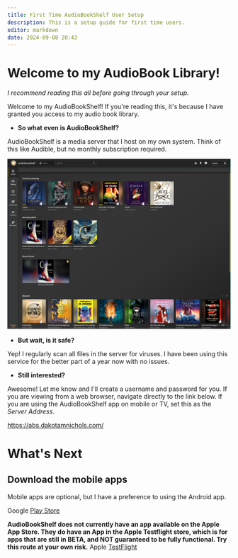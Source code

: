 ```yaml
---
title: First Time AudioBookShelf User Setup
description: This is a setup guide for first time users. 
editor: markdown
date: 2024-09-08 20:43
---
```


# Welcome to my AudioBook Library!
*I recommend reading this all before going through your setup.*

Welcome to my AudioBookShelf! If you're reading this, it's because I have granted you access to my audio book library.

- **So what even is AudioBookShelf?**

AudioBookShelf is a media server that I host on my own system. Think of this like Audible, but no monthly subscription required.

![abs-home-2024-09-08.png](screenshots/abs-home-2024-09-08.png)

- **But wait, is it safe?**

Yep! I regularly scan all files in the server for viruses. I have been using this service for the better part of a year now with no issues.

- **Still interested?**

Awesome! Let me know and I'll create a username and password for you. If you are viewing from a web browser, navigate directly to the link below. If you are using the AudioBookShelf app on mobile or TV, set this as the *Server Address*.

https://abs.dakotamnichols.com/

# What's Next
## Download the mobile apps

Mobile apps are optional, but I have a preference to using the Android app.

Google [Play Store](https://play.google.com/store/apps/details?id=com.audiobookshelf.app)

**AudioBookShelf does not currently have an app available on the Apple App Store. They do have an App in the Apple Testflight store, which is for apps that are still in BETA, and NOT guaranteed to be fully functional. Try this route at your own risk.**
Apple [TestFlight](https://testflight.apple.com/join/wiic7QIW)

